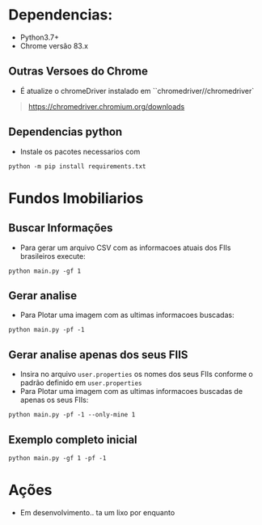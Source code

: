 # Dependencias:
- Python3.7+
- Chrome versão 83.x

## Outras Versoes do Chrome
- É atualize o chromeDriver instalado em ``chromedriver/<plataforma>/chromedriver`
> https://chromedriver.chromium.org/downloads

## Dependencias python
- Instale os pacotes necessarios com
```shell
python -m pip install requirements.txt
```

# Fundos Imobiliarios

## Buscar Informações
- Para gerar um arquivo CSV com as informacoes atuais dos FIIs brasileiros execute:
```shell
python main.py -gf 1
```
## Gerar analise
- Para Plotar uma imagem com as ultimas informacoes buscadas:
```shell
python main.py -pf -1
```
## Gerar analise apenas dos seus FIIS
- Insira no arquivo `user.properties` os nomes dos seus FIIs conforme o padrão definido em `user.properties`
- Para Plotar uma imagem com as ultimas informacoes buscadas de apenas os seus FIIs:
```shell
python main.py -pf -1 --only-mine 1
```

## Exemplo completo inicial

```shell
python main.py -gf 1 -pf -1 
```

# Ações
- Em desenvolvimento.. ta um lixo por enquanto


